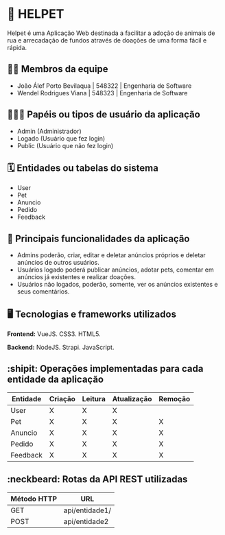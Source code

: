 # :checkered_flag: HELPET

Helpet é uma Aplicação Web destinada a facilitar a adoção de animais de rua e arrecadação de fundos através de doações de uma forma fácil e rápida.

## :technologist: Membros da equipe

<ul>
    <li>João Álef Porto Bevilaqua | 548322 | Engenharia de Software
    <li>Wendel Rodrigues Viana    | 548323 | Engenharia de Software
</ul>

## :people_holding_hands: Papéis ou tipos de usuário da aplicação

<ul>
    <li>Admin (Administrador)
    <li>Logado (Usuário que fez login)
    <li>Public (Usuário que não fez login)
</ul>

## :spiral_calendar: Entidades ou tabelas do sistema

<ul>
    <li>User
    <li>Pet
    <li>Anuncio
    <li>Pedido
    <li>Feedback
</ul>

## :triangular_flag_on_post: Principais funcionalidades da aplicação

<ul>
    <li>Admins poderão, criar, editar e deletar anúncios próprios e deletar anúncios de outros usuários.
    <li>Usuários logado poderá publicar anúncios, adotar pets, comentar em anúncios já existentes e realizar doações.
    <li>Usuários não logados, poderão, somente, ver os anúncios existentes e seus comentários.
</ul>

## :desktop_computer: Tecnologias e frameworks utilizados

**Frontend:** 
VueJS. CSS3. HTML5.

**Backend:**
NodeJS. Strapi. JavaScript.

## :shipit: Operações implementadas para cada entidade da aplicação

| Entidade | Criação | Leitura | Atualização | Remoção |
| --- | --- | --- | --- | --- |
| User | X | X | X |  |
| Pet | X | X | X | X |
| Anuncio | X | X | X | X |
| Pedido | X | X | X | X |
| Feedback | X | X | X | X |

## :neckbeard: Rotas da API REST utilizadas

| Método HTTP | URL |
| --- | --- |
| GET | api/entidade1/|
| POST | api/entidade2 |
